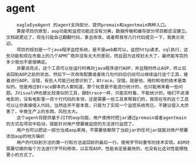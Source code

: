 # agent
        eagleEyeAgent 的agent支持部分，提供premain和agentmain两种入口。
        算是项目的原型，aop功能和监控功能还没有分离，数据传输和缓存部分项目都还没建立。文档就更远了，现在只能自己翻翻代码，拿去改改，或者帮我写几行代码提交一下，我表示欢迎。
        项目的规划是一个java程序监控系统，是不是web都可以，监控http请求、sql执行，这些功能和现在市面上的几个APM厂商并没有太大的差别，而且因为这规划太大了，最终能写完的多少我也不是很确定。
        非要说亮点，这个工具可以在运行时再对java程序进行AOP、并且随时终止AOP，终止后会回到AOP之前的状态，然后下一次改改配置或者改几句代码后仍旧可以继续运行这个工具，接着进行AOP。没错，有些人可能已经意识到了，Btrace，没错，就是他，用的和他的技术是类似的。但是用过Btrace脚本的人都知道，那个玩意是不能进行统计的，也只能用来看一些问题。JVisualVM也是比较类似的工具，跟Btrace一样，只能实时看，不能统计的，咱们不说演电影的，没有电影里一目十行代码的本领，还是需要一些工具来帮我们的，我现在写的这个工具可以让你直接侵入代码，当然这并不是本意，只是为了实现一个监控系统而已，不建议侵入太厉害了，毕竟生产上的东西，风险太大。
        这个agent将提供基于JIT的aop功能，用户使用时把jar通过premain或者agentmain的方式在项目中启动，就能针对用户想要被监控的方法进行监控了。
        用户也可以把这一部分当成aop来用，不需要依赖除了当前jar的任何jar就能对用户想要添加aop的地方编织
        用户的代码到方法的第一行和方法返回前的最后一行。使用字节码重写的技术实现。ASM对需要切面的每个方法进行字节码修改，以实现AOP。性能肯定是最快的，也没有比这对性能牺牲更小的方式了。
